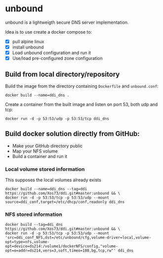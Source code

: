 # unbound
unbound is a lightweigth secure DNS server implementation.

Idea is to use create a docker compose to:
- [x] pull alpine linux
- [x] install unbound
- [x] Load unbound configuration and run it
- [x] Use/load pre-configured zone configuration

## Build from local directory/repository

Build the image from the directory containing `Dockerfile` and `unbound.conf`:
```
docker build --name=ddi_dns .
```

Create a container from the built image and listen on port 53, both udp and tcp:

```
docker run -d -p 53:53/udp -p 53:53/tcp ddi_dns
```

## Build docker solution directly from GitHub:
* Make your GitHub directory public
* Map your NFS volume
* Build a container and run it

### Local volume stored information
This supposes the local volumes already exists
```
docker build --name=ddi_dns --tag=ddi https://github.com/Xos73/ddi.git#master:unbound && \
docker run -d -p 53:53/tcp -p 53:53/udp --mount source=ddi_conf,target=/etc/dhcp/conf,readonly ddi_dns
```

### NFS stored information
```
docker build --tag=ddi_dns https://github.com/Xos73/ddi.git#master:unbound && \
docker run -d -p 53:53/tcp -p 53:53/udp --mount 'src=ddi_conf_NFS,dst=/etc/unbound/cfg,volume-driver=local,volume-opt=type=nfs,volume-opt=device=ds214:/volume1/dockerNFS/config,"volume-opt=o=addr=ds214,vers=3,soft,timeo=180,bg,tcp,rw"' ddi_dns
```
